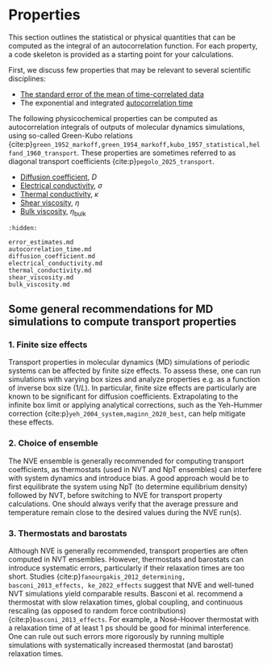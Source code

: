 # Properties

This section outlines the statistical or physical quantities
that can be computed as the integral of an autocorrelation function.
For each property, a code skeleton is provided
as a starting point for your calculations.

First, we discuss few properties that may be relevant to several scientific disciplines:

- [The standard error of the mean of time-correlated data](error_estimates.md)
- The exponential and integrated [autocorrelation time](autocorrelation_time.md)

The following physicochemical properties can be computed
as autocorrelation integrals of outputs of molecular dynamics simulations,
using so-called Green-Kubo relations
{cite:p}`green_1952_markoff,green_1954_markoff,kubo_1957_statistical,helfand_1960_transport`.
These properties are sometimes referred to as diagonal transport coefficients {cite:p}`pegolo_2025_transport`.
- [Diffusion coefficient](diffusion_coefficient.md), $D$
- [Electrical conductivity](electrical_conductivity.md), $\sigma$
- [Thermal conductivity](thermal_conductivity.md), $\kappa$
- [Shear viscosity](shear_viscosity.md), $\eta$
- [Bulk viscosity](bulk_viscosity.md), $\eta_\text{bulk}$

```{toctree}
:hidden:

error_estimates.md
autocorrelation_time.md
diffusion_coefficient.md
electrical_conductivity.md
thermal_conductivity.md
shear_viscosity.md
bulk_viscosity.md
```

## Some general recommendations for MD simulations to compute transport properties

### 1. Finite size effects

Transport properties in molecular dynamics (MD) simulations of periodic systems can be
affected by finite size effects. To assess these, one can run simulations with varying box sizes
and analyze properties e.g. as a function of inverse box size (1/$L$).
In particular, finite size effects are particularly are known to be significant for diffusion coefficients.
Extrapolating to the infinite box limit or applying analytical corrections,
such as the Yeh-Hummer correction {cite:p}`yeh_2004_system,maginn_2020_best`,
can help mitigate these effects.

### 2. Choice of ensemble

The NVE ensemble is generally recommended for computing transport coefficients, as thermostats
(used in NVT and NpT ensembles) can interfere with system dynamics and introduce bias.
A good approach would be to first equilibrate the system using NpT (to determine equilibrium density)
followed by NVT, before switching to NVE for transport property calculations. One should always verify
that the average pressure and temperature remain close to the desired values during the NVE run(s).

### 3. Thermostats and barostats

Although NVE is generally recommended, transport properties are often computed in NVT ensembles.
However, thermostats and barostats can introduce systematic errors, particularly if their relaxation times
are too short. Studies {cite:p}`fanourgakis_2012_determining, basconi_2013_effects, ke_2022_effects` suggest that NVE and
well-tuned NVT simulations yield comparable results. Basconi et al. recommend a thermostat with slow
relaxation times, global coupling, and continuous rescaling (as opposed to random force contributions)
{cite:p}`basconi_2013_effects`. For example, a Nosé-Hoover thermostat with a relaxation
time of at least 1 ps should be good for minimal interference. One can rule out such errors more
rigorously by running multiple simulations with systematically increased thermostat (and barostat)
relaxation times.

